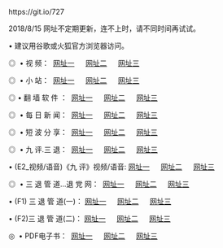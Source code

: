 <p>https://git.io/727
<p>2018/8/15 网址不定期更新，连不上时，请不同时间再试试。
<p>• 建议用谷歌或火狐官方浏览器访问。
<p>◎  • 视 频： 
<a href="http://wbb.cercadelrio.com/tv/" target="_blank">网址一</a> 　 
<a href="http://waf.cercadelrio.com/9018.html" target="_blank">网址二</a> 　 
<a href="http://waf.cercadelrio.com/9449.html" target="_blank">网址三</a></p>
<p>◎ </span>  •  小 站：  
<a href="http://wbb.cercadelrio.com/" target="_blank">网址一</a> 　 
<a href="http://waf.cercadelrio.com/" target="_blank">网址二</a> 　 
<a href="http://waf.cercadelrio.com/read/" target="_blank">网址三</a></p>
<p>◎  • 翻 墙 软 件 ：  
<a href="http://wbb.cercadelrio.com/ff/" target="_blank">网址一</a> 　 
<a href="http://waf.cercadelrio.com/s/read/a1_nd.html" target="_blank">网址二</a> 　 
<a href="http://waf.cercadelrio.com/ff/index.html" target="_blank">网址三</a></p>
<p>◎ </span>  • 每 日 新 闻：  
<a href="http://wbb.cercadelrio.com/day/" target="_blank">网址一</a> 　 
<a href="http://waf.cercadelrio.com/day/" target="_blank">网址二</a> 　 
<a href="http://waf.cercadelrio.com/day/index.html" target="_blank">网址三</a></p>
<p>◎ </span>  • 短 波 分 享：  
<a href="http://wbb.cercadelrio.com/h/" target="_blank">网址一</a> 　 
<a href="http://waf.cercadelrio.com/h/" target="_blank">网址二</a> 　 
<a href="http://waf.cercadelrio.com/h/index.html" target="_blank">网址三</a></p>
<p>◎   • 九 评.三 退：  
<a href="http://wbb.cercadelrio.com/t/" target="_blank">网址一</a> 　 
<a href="http://waf.cercadelrio.com/v2/index.html" target="_blank">网址二</a> 　 
<a href="http://waf.cercadelrio.com/tt/index.html" target="_blank">网址三</a> 　</p>
<p>  • (E2_视频/语音)《九 评》视频/语音: 
<a href="http://waf.cercadelrio.com/7738.html" target="_blank">网址一</a> 　 
<a href="http://waf.cercadelrio.com/7614.html" target="_blank">网址二</a> 　 
<a href="http://waf.cercadelrio.com/7633.html" target="_blank">网址三</a></p>
<p>◎   • 三 退 管 道...退 党 网：  
<a href="http://wbb.cercadelrio.com/go/td1.html" target="_blank">网址一</a> 　 
<a href="http://waf.cercadelrio.com/go/td2.html" target="_blank">网址二</a> 　 
<a href="http://waf.cercadelrio.com/go/td3.html" target="_blank">网址三</a></p>
<p>  • (F1) 三 退 管 道(一)： 
<a href="http://wbb.cercadelrio.com/dd/" target="_blank">网址一</a> 　 
<a href="http://waf.cercadelrio.com/s/read/a1_tdx.html" target="_blank">网址二</a> 　 
<a href="http://waf.cercadelrio.com/dd/" target="_blank">网址三</a></p>
<p>  • (F2)三 退 管 道(二)： 
<a href="http://waf.cercadelrio.com/d/" target="_blank">网址一</a> 　 
<a href="http://wbb.cercadelrio.com/d/index.html" target="_blank">网址二</a> 　 
<a href="http://waf.cercadelrio.com/d/" target="_blank">网址三</a></p>
<p>◎   • PDF电子书：  
<a href="http://wbb.cercadelrio.com/p/" target="_blank">网址一</a> 　 
<a href="http://waf.cercadelrio.com/p/index.html" target="_blank">网址二</a> 　 
<a href="http://waf.cercadelrio.com/p/" target="_blank">网址三</a></p>
